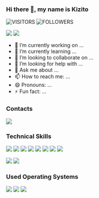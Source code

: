 ### Hi there 👋, my name is Kizito
<!--
**kyzyto/kyzyto** is a ✨ _special_ ✨ repository because its `README.md` (this file) appears on your GitHub profile.
-->
<img alt="VISITORS" src="https://komarev.com/ghpvc/?username=kyzyto&style=flat&labelColor=red&logo=github&label=PROFILE+VIEWS&color=971901"/> <img alt="FOLLOWERS" src="https://img.shields.io/github/followers/kyzyto?color=971901&logo=githubb&label=FOLLOWERS"/>


 <img src="https://img.shields.io/badge/Java-%23CCCCCC.svg?&style=flat-square&logo=java&logoColor=orange"> 
 <img src="https://img.shields.io/badge/C++-%2300599C.svg?&style=flat-square&logo=c%2B%2B&logoColor=white">

- 🔭 I’m currently working on ...
- 🌱 I’m currently learning ...
- 👯 I’m looking to collaborate on ...
- 🤔 I’m looking for help with ...
- 💬 Ask me about ...
- 📫 How to reach me: ...
- 😄 Pronouns: ...
- ⚡ Fun fact: ...

### Contacts
<a href="https://www.linkedin.com/in/adunife-kizito-okoye-4b8618178/"><img src="https://img.shields.io/badge/linkedin-%230077B5.svg?&style=for-the-badge&logo=linkedin&logoColor=white"></a>

### Technical Skills
<img src="https://img.shields.io/badge/Python-%233776AB.svg?&style=flat-square&logo=python&logoColor=white">  <img src="https://img.shields.io/badge/Java-%23CCCCCC.svg?&style=flat-square&logo=java&logoColor=orange"> 
<img src="https://img.shields.io/badge/C++-%2300599C.svg?&style=flat-square&logo=c%2B%2B&logoColor=white">
<img src="https://img.shields.io/badge/HTML-%23239120.svg?&style=flat-square&logo=html5&logoColor=white"> 
<img src="https://img.shields.io/badge/CSS-%23239120.svg?&style=flat-square&logo=css3&logoColor=white"> 
<img src="https://img.shields.io/badge/Javascript-%23F7DF1E.svg?&style=flat-square&logo=javascript&logoColor=yellow&labelColor=black"> 
<img src="https://img.shields.io/badge/React-%2361DAFB.svg?&style=flat-square&logo=react&logoColor=white"> 
<img src="https://img.shields.io/badge/Bootstrap-%23563D7C.svg?&style=flat-square&logo=bootstrap&logoColor=white">



<img src="https://img.shields.io/badge/Android Studio-%233DDC84.svg?&style=flat-square&logo=android-studio&logoColor=white"> <img src="https://img.shields.io/badge/Visual Studio-%235C2D91.svg?&style=flat-square&logo=visual-studio&logoColor=white"> 

### Used Operating Systems
<img src="https://img.shields.io/badge/Windows-%230078D6.svg?&style=flat-square&logo=windows&logoColor=white"> <img src="https://img.shields.io/badge/Linux-%23FCC624.svg?&style=flat-square&logo=linux&logoColor=white"> <img src="https://img.shields.io/badge/MacOS-%23999999.svg?&style=flat-square&logo=apple&logoColor=white"> 
